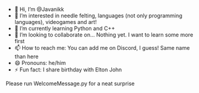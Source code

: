 - 👋 Hi, I’m @Javanikk
- 👀 I’m interested in needle felting, languages (not only programming languages), videogames and art!
- 🌱 I’m currently learning Python and C++ 
- 💞️ I’m looking to collaborate on... Nothing yet. I want to learn some more first
- 📫 How to reach me: You can add me on Discord, I guess! Same name than here
- 😄 Pronouns: he/him
- ⚡ Fun fact: I share birthday with Elton John

Please run WelcomeMessage.py for a neat surprise

<!---
Javanikk/Javanikk is a ✨ special ✨ repository because its `README.md` (this file) appears on your GitHub profile.
You can click the Preview link to take a look at your changes.
--->
